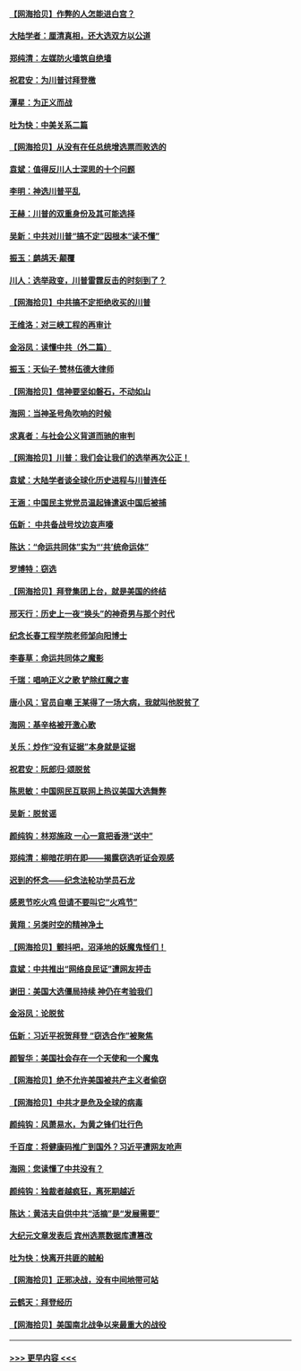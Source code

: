 #### [【网海拾贝】作弊的人怎能进白宫？](../pages/nsc993/n12603546.md?t=12082051) 
#### [大陆学者：厘清真相，还大选双方以公道](../pages/nsc993/n12603475.md?t=12082051) 
#### [郑纯清：左媒防火墙筑自绝墙](../pages/nsc993/n12602226.md?t=12082051) 
#### [祝君安：为川普讨拜登檄](../pages/nsc993/n12602199.md?t=12082051) 
#### [潭星：为正义而战](../pages/nsc993/n12600926.md?t=12082051) 
#### [吐为快：中美关系二篇](../pages/nsc993/n12600908.md?t=12082051) 
#### [【网海拾贝】从没有在任总统增选票而败选的](../pages/nsc993/n12600435.md?t=12082051) 
#### [袁斌：值得反川人士深思的十个问题](../pages/nsc993/n12600332.md?t=12082051) 
#### [李明：神选川普平乱](../pages/nsc993/n12599751.md?t=12082051) 
#### [王赫：川普的双重身份及其可能选择](../pages/nsc993/n12599723.md?t=12082051) 
#### [吴新：中共对川普“搞不定”因根本“读不懂”](../pages/nsc993/n12599502.md?t=12082051) 
#### [振玉：鹧鸪天‧颠覆](../pages/nsc993/n12599494.md?t=12082051) 
#### [川人：选举政变，川普雷霆反击的时刻到了？](../pages/nsc993/n12599291.md?t=12082051) 
#### [【网海拾贝】中共搞不定拒绝收买的川普](../pages/nsc993/n12598955.md?t=12082051) 
#### [王维洛：对三峡工程的再审计](../pages/nsc993/n12598436.md?t=12082051) 
#### [金浴凤：读懂中共（外二篇）](../pages/nsc993/n12597943.md?t=12082051) 
#### [振玉：天仙子‧赞林伍德大律师](../pages/nsc993/n12597929.md?t=12082051) 
#### [【网海拾贝】信神要坚如磐石，不动如山](../pages/nsc993/n12597901.md?t=12082051) 
#### [海网：当神圣号角吹响的时候](../pages/nsc993/n12595891.md?t=12082051) 
#### [求真者：与社会公义背道而驰的审判](../pages/nsc993/n12595868.md?t=12082051) 
#### [【网海拾贝】川普：我们会让我们的选举再次公正！](../pages/nsc993/n12594930.md?t=12082051) 
#### [袁斌：大陆学者谈全球化历史进程与川普连任](../pages/nsc993/n12594690.md?t=12082051) 
#### [王涵：中国民主党党员温起锋遣返中国后被捕](../pages/nsc993/n12594540.md?t=12082051) 
#### [伍新： 中共备战号坟边哀声嚎](../pages/nsc993/n12593086.md?t=12082051) 
#### [陈达：“命运共同体”实为“‘共’统命运体”](../pages/nsc993/n12590865.md?t=12082051) 
#### [罗博特：窃选](../pages/nsc993/n12590619.md?t=12082051) 
#### [【网海拾贝】拜登集团上台，就是美国的终结](../pages/nsc993/n12589725.md?t=12082051) 
#### [邢天行：历史上一夜“换头”的神奇男与那个时代](../pages/nsc993/n12589424.md?t=12082051) 
#### [纪念长春工程学院老师邹向阳博士](../pages/nsc993/n12585390.md?t=12082051) 
#### [李春草：命运共同体之魔影](../pages/nsc993/n12585026.md?t=12082051) 
#### [千瑞：唱响正义之歌 铲除红魔之害](../pages/nsc993/n12585002.md?t=12082051) 
#### [唐小风：官员自嘲 王某得了一场大病，我就叫他脱贫了](../pages/nsc993/n12584981.md?t=12082051) 
#### [海网：基辛格被开激心歌](../pages/nsc993/n12584946.md?t=12082051) 
#### [关乐：炒作“没有证据”本身就是证据](../pages/nsc993/n12583146.md?t=12082051) 
#### [祝君安：阮郎归‧颂脱贫](../pages/nsc993/n12583119.md?t=12082051) 
#### [陈思敏：中国网民互联网上热议美国大选舞弊](../pages/nsc993/n12582845.md?t=12082051) 
#### [吴新：脱贫谣](../pages/nsc993/n12580839.md?t=12082051) 
#### [颜纯钩：林郑施政 一心一意把香港“送中”](../pages/nsc993/n12580805.md?t=12082051) 
#### [郑纯清：柳暗花明在即——揭露窃选听证会观感](../pages/nsc993/n12580795.md?t=12082051) 
#### [迟到的怀念——纪念法轮功学员石龙](../pages/nsc993/n12580245.md?t=12082051) 
#### [感恩节吃火鸡  但请不要叫它“火鸡节”](../pages/nsc993/n12580252.md?t=12082051) 
#### [黄翔：另类时空的精神净土](../pages/nsc993/n12578638.md?t=12082051) 
#### [【网海拾贝】颤抖吧，沼泽地的妖魔鬼怪们！](../pages/nsc993/n12578552.md?t=12082051) 
#### [袁斌：中共推出“网络良民证”遭网友抨击](../pages/nsc993/n12578511.md?t=12082051) 
#### [谢田：美国大选僵局持续 神仍在考验我们](../pages/nsc993/n12577432.md?t=12082051) 
#### [金浴凤：论脱贫](../pages/nsc993/n12576386.md?t=12082051) 
#### [伍新：习近平祝贺拜登 “窃选合作”被聚焦](../pages/nsc993/n12576358.md?t=12082051) 
#### [颜智华：美国社会存在一个天使和一个魔鬼](../pages/nsc993/n12574299.md?t=12082051) 
#### [【网海拾贝】绝不允许美国被共产主义者偷窃](../pages/nsc993/n12573396.md?t=12082051) 
#### [【网海拾贝】中共才是危及全球的病毒](../pages/nsc993/n12571204.md?t=12082051) 
#### [颜纯钩：风萧易水，为黄之锋们壮行色](../pages/nsc993/n12571487.md?t=12082051) 
#### [千百度：将健康码推广到国外？习近平遭网友呛声](../pages/nsc993/n12570808.md?t=12082051) 
#### [海网：您读懂了中共没有？](../pages/nsc993/n12570487.md?t=12082051) 
#### [颜纯钩：独裁者越疯狂，离死期越近](../pages/nsc993/n12569055.md?t=12082051) 
#### [陈达：黄洁夫自供中共“活摘”是“发展需要”](../pages/nsc993/n12568541.md?t=12082051) 
#### [大纪元文章发表后 宾州选票数据库遭篡改](../pages/nsc993/n12568105.md?t=12082051) 
#### [吐为快：快离开共匪的贼船](../pages/nsc993/n12568462.md?t=12082051) 
#### [【网海拾贝】正邪决战，没有中间地带可站](../pages/nsc993/n12568439.md?t=12082051) 
#### [云鹤天：拜登经历](../pages/nsc993/n12567294.md?t=12082051) 
#### [【网海拾贝】美国南北战争以来最重大的战役](../pages/nsc993/n12567247.md?t=12082051) 

----
#### [ >>> 更早内容 <<< ](../indexes/nsc993-earlier.md)
